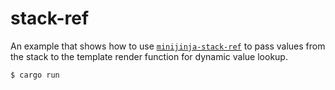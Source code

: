 # stack-ref

An example that shows how to use [`minijinja-stack-ref`](https://docs.rs/minijinja-stack-ref)
to pass values from the stack to the template render function for dynamic
value lookup.

```console
$ cargo run
```
